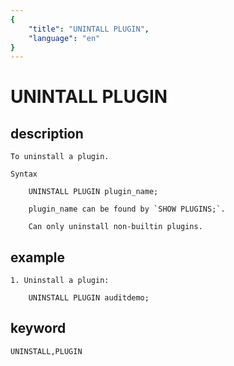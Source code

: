 ```yaml
---
{
    "title": "UNINTALL PLUGIN",
    "language": "en"
}
---
```


<!-- 
Licensed to the Apache Software Foundation (ASF) under one
or more contributor license agreements.  See the NOTICE file
distributed with this work for additional information
regarding copyright ownership.  The ASF licenses this file
to you under the Apache License, Version 2.0 (the
"License"); you may not use this file except in compliance
with the License.  You may obtain a copy of the License at

  http://www.apache.org/licenses/LICENSE-2.0

Unless required by applicable law or agreed to in writing,
software distributed under the License is distributed on an
"AS IS" BASIS, WITHOUT WARRANTIES OR CONDITIONS OF ANY
KIND, either express or implied.  See the License for the
specific language governing permissions and limitations
under the License.
-->

# UNINTALL PLUGIN
## description

    To uninstall a plugin.

    Syntax

        UNINSTALL PLUGIN plugin_name;
        
        plugin_name can be found by `SHOW PLUGINS;`.
        
        Can only uninstall non-builtin plugins.

## example

    1. Uninstall a plugin:

        UNINSTALL PLUGIN auditdemo;
        
## keyword
    UNINSTALL,PLUGIN